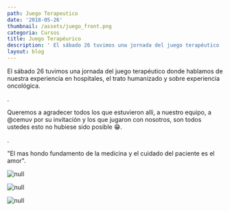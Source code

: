 ```yaml
---
path: Juego Terapeutico
date: '2018-05-26'
thumbnail: /assets/juego_front.png
categoria: Cursos
title: Juego Terapéurico
description: ' El sábado 26 tuvimos una jornada del juego terapéutico '
layout: blog
---
```

El sábado 26 tuvimos una jornada del juego terapéutico donde hablamos de nuestra experiencia en hospitales, el trato humanizado y sobre experiencia oncológica.

.

Queremos a agradecer todos los que estuvieron allí, a nuestro equipo, a @cemuv por su invitación y los que jugaron con nosotros, son todos ustedes esto no hubiese sido posible 😁.

.

"El mas hondo fundamento de la medicina y el cuidado del paciente es el amor".

![null](/assets/33786455_1791702777582199_3101734692936744960_o.jpg)

![null](/assets/33691405_1791702664248877_6414557454989787136_o.jpg)

![null](/assets/33662645_1791702964248847_4370974730941890560_o.jpg)
